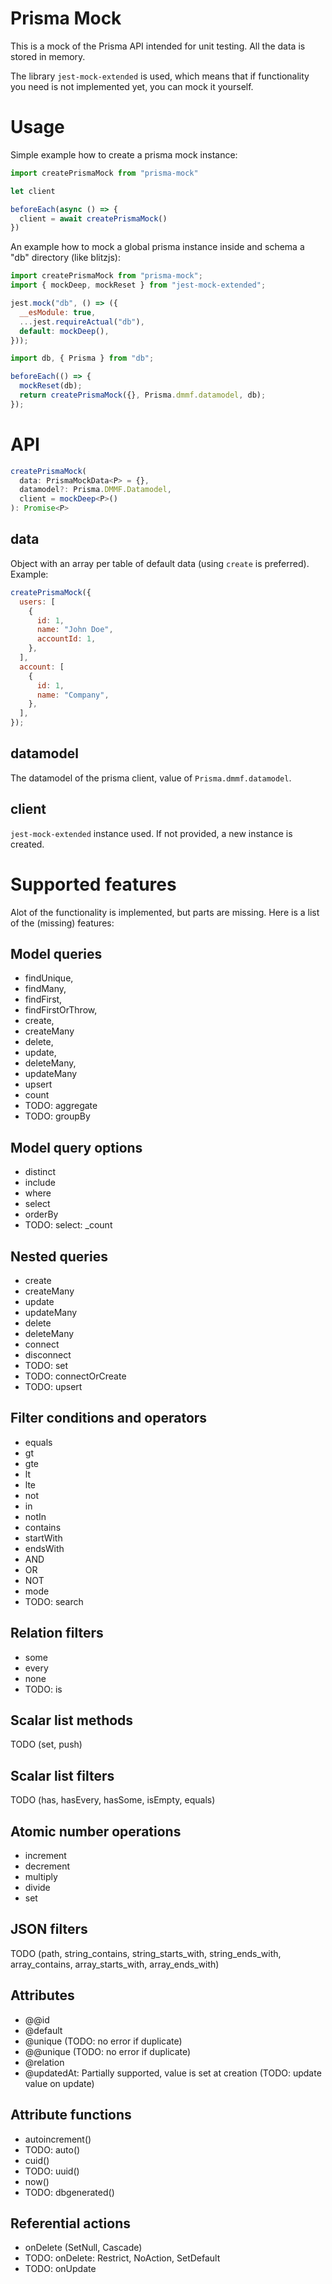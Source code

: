 # Prisma Mock

This is a mock of the Prisma API intended for unit testing. All the data is stored in memory.

The library `jest-mock-extended` is used, which means that if functionality you need is not implemented yet, you can mock it yourself.

# Usage

Simple example how to create a prisma mock instance:

```js
import createPrismaMock from "prisma-mock"

let client

beforeEach(async () => {
  client = await createPrismaMock()
})
```

An example how to mock a global prisma instance inside and schema a "db" directory (like blitzjs):

```js
import createPrismaMock from "prisma-mock";
import { mockDeep, mockReset } from "jest-mock-extended";

jest.mock("db", () => ({
  __esModule: true,
  ...jest.requireActual("db"),
  default: mockDeep(),
}));

import db, { Prisma } from "db";

beforeEach(() => {
  mockReset(db);
  return createPrismaMock({}, Prisma.dmmf.datamodel, db);
});
```

# API

```ts
createPrismaMock(
  data: PrismaMockData<P> = {},
  datamodel?: Prisma.DMMF.Datamodel,
  client = mockDeep<P>()
): Promise<P>
```

## data

Object with an array per table of default data (using `create` is preferred). Example:

```js
createPrismaMock({
  users: [
    {
      id: 1,
      name: "John Doe",
      accountId: 1,
    },
  ],
  account: [
    {
      id: 1,
      name: "Company",
    },
  ],
});
```

## datamodel

The datamodel of the prisma client, value of `Prisma.dmmf.datamodel`.

## client

`jest-mock-extended` instance used. If not provided, a new instance is created.

# Supported features

Alot of the functionality is implemented, but parts are missing. Here is a list of the (missing) features:

## Model queries

- findUnique,
- findMany,
- findFirst,
- findFirstOrThrow,
- create,
- createMany
- delete,
- update,
- deleteMany,
- updateMany
- upsert
- count
- TODO: aggregate
- TODO: groupBy

## Model query options

- distinct
- include
- where
- select
- orderBy
- TODO: select: \_count

## Nested queries

- create
- createMany
- update
- updateMany
- delete
- deleteMany
- connect
- disconnect
- TODO: set
- TODO: connectOrCreate
- TODO: upsert

## Filter conditions and operators

- equals
- gt
- gte
- lt
- lte
- not
- in
- notIn
- contains
- startWith
- endsWith
- AND
- OR
- NOT
- mode
- TODO: search

## Relation filters

- some
- every
- none
- TODO: is

## Scalar list methods

TODO (set, push)

## Scalar list filters

TODO (has, hasEvery, hasSome, isEmpty, equals)

## Atomic number operations

- increment
- decrement
- multiply
- divide
- set

## JSON filters

TODO (path, string_contains, string_starts_with, string_ends_with, array_contains, array_starts_with, array_ends_with)

## Attributes

- @@id
- @default
- @unique (TODO: no error if duplicate)
- @@unique (TODO: no error if duplicate)
- @relation
- @updatedAt: Partially supported, value is set at creation (TODO: update value on update)

## Attribute functions

- autoincrement()
- TODO: auto()
- cuid()
- TODO: uuid()
- now()
- TODO: dbgenerated()

## Referential actions

- onDelete (SetNull, Cascade)
- TODO: onDelete: Restrict, NoAction, SetDefault
- TODO: onUpdate
